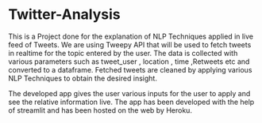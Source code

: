 # Twitter-Analysis
This is a Project done for the explanation of NLP Techniques applied in live feed of Tweets.
We are using Tweepy API that will be used to fetch tweets in realtime for the topic entered by the user.
The data is collected with various parameters such as tweet_user , location , time ,Retweets etc and converted to a dataframe.
Fetched tweets are cleaned by applying various NLP Techniques to obtain the desired insight.

The developed app gives the user various inputs for the user to apply and see the relative information live.
The app has been developed with the help of streamlit and has been hosted on the web by Heroku.





